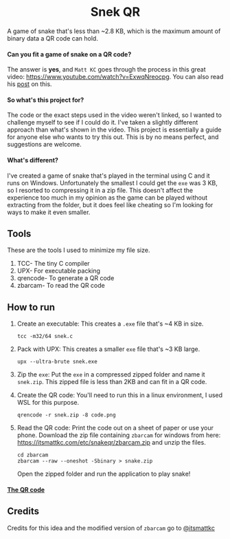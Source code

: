 <h1 align="center">
    Snek QR
</h1>

A game of snake that's less than ~2.8 KB, which is the maximum amount of binary data a QR code can hold.

#### Can you fit a game of snake on a QR code?
The answer is **yes**, and `Matt KC` goes through the process in this great video: https://www.youtube.com/watch?v=ExwqNreocpg. You can also read his [post](https://itsmattkc.com/etc/snakeqr/) on this.

#### So what's this project for?
The code or the exact steps used in the video weren't linked, so I wanted to challenge myself to see if I could do it. I've taken a slightly different
approach than what's shown in the video. This project is essentially a guide for anyone else who wants to try this out. This is by no means perfect, and suggestions are welcome.

#### What's different?
I've created a game of snake that's played in the terminal using C and it runs on Windows. Unfortunately the smallest I could get the `exe` was 3 KB, so I resorted to compressing it in a zip file. This doesn't affect the experience too much in my opinion as the game can be played without extracting from the folder, but it does feel like cheating so I'm looking for ways to make it even smaller.

## Tools
These are the tools I used to minimize my file size.

1. TCC- The tiny C compiler
1. UPX- For executable packing
1. qrencode- To generate a QR code
1. zbarcam- To read the QR code
 
## How to run

1. Create an executable: This creates a `.exe` file that's ~4 KB in size.

    ```shell
    tcc -m32/64 snek.c
    ``` 

1. Pack with UPX: This creates a smaller `exe` file that's ~3 KB large.

    ```shell
    upx --ultra-brute snek.exe
    ```

1. Zip the `exe`: Put the `exe` in a compressed zipped folder and name it `snek.zip`. This zipped file is less than 2KB and can fit in a QR code.

1. Create the QR code: You'll need to run this in a linux environment, I used WSL for this purpose.

    ```shell
    qrencode -r snek.zip -8 code.png
    ```

1. Read the QR code:
    Print the code out on a sheet of paper or use your phone. Download the zip file containing `zbarcam` for windows from here: https://itsmattkc.com/etc/snakeqr/zbarcam.zip and unzip the files.

    ```shell
    cd zbarcam
    zbarcam --raw --oneshot -Sbinary > snake.zip
    ```

    Open the zipped folder and run the application to play snake!

#### [The QR code](https://github.com/Aveek-Saha/snek-qr/blob/master/code.png)

## Credits

Credits for this idea and the modified version of `zbarcam` go to [@itsmattkc](https://github.com/itsmattkc)
